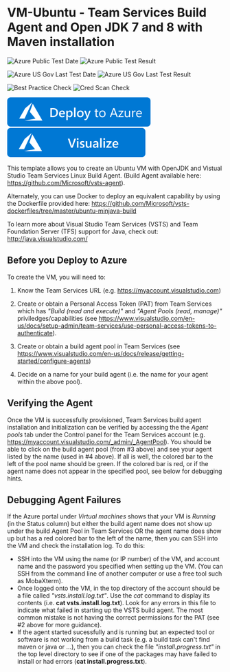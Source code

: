 # VM-Ubuntu - Team Services Build Agent and Open JDK 7 and 8 with Maven installation

![Azure Public Test Date](https://azurequickstartsservice.blob.core.windows.net/badges/vsts-minbuildjava-ubuntu-vm/PublicLastTestDate.svg)
![Azure Public Test Result](https://azurequickstartsservice.blob.core.windows.net/badges/vsts-minbuildjava-ubuntu-vm/PublicDeployment.svg)

![Azure US Gov Last Test Date](https://azurequickstartsservice.blob.core.windows.net/badges/vsts-minbuildjava-ubuntu-vm/FairfaxLastTestDate.svg)
![Azure US Gov Last Test Result](https://azurequickstartsservice.blob.core.windows.net/badges/vsts-minbuildjava-ubuntu-vm/FairfaxDeployment.svg)

![Best Practice Check](https://azurequickstartsservice.blob.core.windows.net/badges/vsts-minbuildjava-ubuntu-vm/BestPracticeResult.svg)
![Cred Scan Check](https://azurequickstartsservice.blob.core.windows.net/badges/vsts-minbuildjava-ubuntu-vm/CredScanResult.svg)

[![Deploy To Azure](https://raw.githubusercontent.com/Azure/azure-quickstart-templates/master/1-CONTRIBUTION-GUIDE/images/deploytoazure.svg?sanitize=true)]("https://portal.azure.com/#create/Microsoft.Template/uri/https%3A%2F%2Fraw.githubusercontent.com%2FAzure%2Fazure-quickstart-templates%2Fmaster%2Fvsts-minbuildjava-ubuntu-vm%2Fazuredeploy.json")
[![Visualize](https://raw.githubusercontent.com/Azure/azure-quickstart-templates/master/1-CONTRIBUTION-GUIDE/images/visualizebutton.svg?sanitize=true)]("http://armviz.io/#/?load=https%3A%2F%2Fraw.githubusercontent.com%2FAzure%2Fazure-quickstart-templates%2Fmaster%2Fvsts-minbuildjava-ubuntu-vm%2Fazuredeploy.json")

This template allows you to create an Ubuntu VM with OpenJDK and Vistual Studio
Team Services Linux Build Agent. (Build Agent available here:
https://github.com/Microsoft/vsts-agent).

Alternately, you can use Docker to deploy an equivalent capability by using the
Dockerfile provided here:
https://github.com/Microsoft/vsts-dockerfiles/tree/master/ubuntu-minjava-build

To learn more about Visual Studio Team Services (VSTS) and Team Foundation
Server (TFS) support for Java, check out: http://java.visualstudio.com/

## Before you Deploy to Azure

To create the VM, you will need to:

1. Know the Team Services URL (e.g. https://myaccount.visualstudio.com)

2. Create or obtain a Personal Access Token (PAT) from Team Services which has
   _"Build (read and execute)"_ and _"Agent Pools (read, manage)"_
   priviledges/capabilities (see
   https://www.visualstudio.com/en-us/docs/setup-admin/team-services/use-personal-access-tokens-to-authenticate).

3. Create or obtain a build agent pool in Team Services (see
   https://www.visualstudio.com/en-us/docs/release/getting-started/configure-agents)

4. Decide on a name for your build agent (i.e. the name for your agent within
   the above pool).

## Verifying the Agent

Once the VM is successfully provisioned, Team Services build agent installation
and initialization can be verified by accessing the the _Agent pools_ tab under
the Control panel for the Team Services account (e.g.
https://myaccount.visualstudio.com/_admin/_AgentPool). You should be able to
click on the build agent pool (from #3 above) and see your agent listed by the
name (used in #4 above). If all is well, the colored bar to the left of the pool
name should be green. If the colored bar is red, or if the agent name does not
appear in the specified pool, see below for debugging hints.

## Debugging Agent Failures

If the Azure portal under _Virtual machines_ shows that your VM is _Running_ (in
the Status column) but either the build agent name does not show up under the
build Agent Pool in Team Services OR the agent name does show up but has a red
colored bar to the left of the name, then you can SSH into the VM and check the
installation log. To do this:

- SSH into the VM using the name (or IP number) of the VM, and account name and
  the password you specified when setting up the VM. (You can SSH from the
  command line of another computer or use a free tool such as MobaXterm).
- Once logged onto the VM, in the top directory of the account should be a file
  called _"vsts.install.log.txt"_. Use the _cat_ command to display its contents
  (i.e. **cat vsts.install.log.txt**). Look for any errors in this file to
  indicate what failed in starting up the VSTS build agent. The most common
  mistake is not having the correct permissions for the PAT (see #2 above for
  more guidance).
- If the agent started sucessfully and is running but an expected tool or
  software is not working from a build task (e.g. a build task can't find maven
  or java or ...), then you can check the file _"install.progress.txt"_ in the
  top level directory to see if one of the packages may have failed to install
  or had errors (**cat install.progress.txt**).
